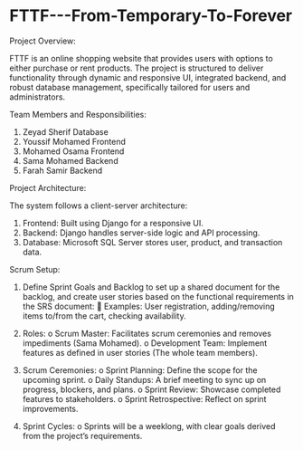 # FTTF---From-Temporary-To-Forever

Project Overview:


FTTF is an online shopping website that provides users with options to either purchase or rent products. The project is structured to deliver functionality through dynamic and responsive UI, integrated backend, and robust database management, specifically tailored for users and administrators.


Team Members and Responsibilities:


1. Zeyad Sherif	     Database	
2. Youssif Mohamed	 Frontend
3. Mohamed Osama	   Frontend
4. Sama Mohamed	     Backend	
5. Farah Samir	     Backend	


Project Architecture:


The system follows a client-server architecture:


1. Frontend: Built using Django for a responsive UI.
2. Backend: Django handles server-side logic and API processing.
3. Database: Microsoft SQL Server stores user, product, and transaction data.


Scrum Setup:
1.	Define Sprint Goals and Backlog to set up a shared document for the backlog, and create user stories based on the functional requirements in the SRS document:
	Examples: User registration, adding/removing items to/from the cart, checking availability.


2.	Roles:
o	Scrum Master: Facilitates scrum ceremonies and removes impediments (Sama Mohamed).
o	Development Team: Implement features as defined in user stories (The whole team members).


3.	Scrum Ceremonies:
o	Sprint Planning: Define the scope for the upcoming sprint.
o	Daily Standups: A brief meeting to sync up on progress, blockers, and plans.
o	Sprint Review: Showcase completed features to stakeholders.
o	Sprint Retrospective: Reflect on sprint improvements.


4.	Sprint Cycles:
o	Sprints will be a weeklong, with clear goals derived from the project’s requirements.
